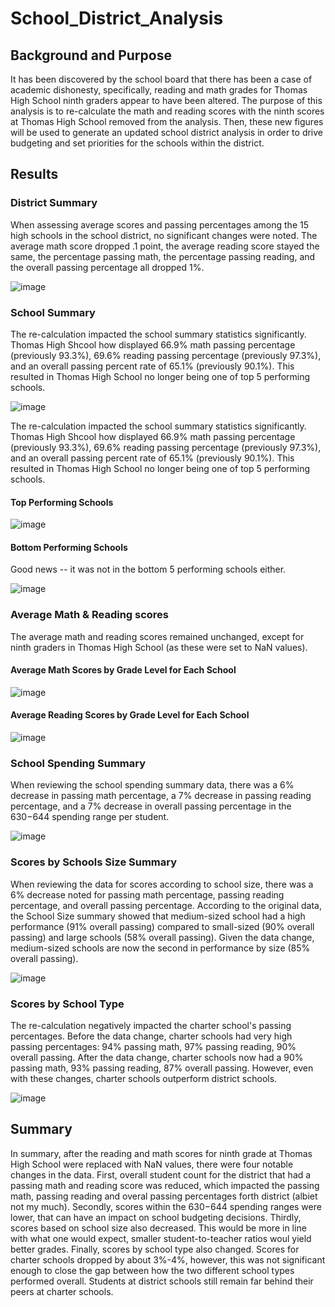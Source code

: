 # School_District_Analysis

## Background and Purpose

It has been discovered by the school board that there has been a case of academic dishonesty, specifically, reading and math grades for Thomas High School ninth graders appear to have been altered. The purpose of this analysis is to re-calculate the math and reading scores with the ninth scores at Thomas High School removed from the analysis. Then, these new figures will be used to generate an updated school district analysis in order to drive budgeting and set priorities for the schools within the district.

## Results

### District Summary

When assessing average scores and passing percentages among the 15 high schools in the school district, no significant changes were noted. The average math score dropped .1 point, the average reading score stayed the same, the percentage passing math, the percentage passing reading, and the overall passing percentage all dropped 1%. 

![image](https://user-images.githubusercontent.com/95661802/150656418-aac42187-26ce-404e-a596-484c2b5edb44.png)


### School Summary

The re-calculation impacted the school summary statistics significantly. Thomas High Shcool how displayed 66.9% math passing percentage (previously 93.3%), 69.6% reading passing percentage (previously 97.3%), and an overall passing percent rate of 65.1% (previously 90.1%). This resulted in Thomas High School no longer being one of top 5 performing schools. 

![image](https://user-images.githubusercontent.com/95661802/150656473-d69982a2-2c78-472f-97f3-4d88e5b4cf3d.png)

The re-calculation impacted the school summary statistics significantly. Thomas High Shcool how displayed 66.9% math passing percentage (previously 93.3%), 69.6% reading passing percentage (previously 97.3%), and an overall passing percent rate of 65.1% (previously 90.1%). This resulted in Thomas High School no longer being one of top 5 performing schools. 

#### Top Performing Schools

![image](https://user-images.githubusercontent.com/95661802/150656496-fe2ce8c2-03d4-4b1d-acbd-48b7691e077d.png)

#### Bottom Performing Schools

Good news -- it was not in the bottom 5 performing schools either.

![image](https://user-images.githubusercontent.com/95661802/150656507-4c1bc04c-432b-4220-be02-086f8117049b.png)


### Average Math & Reading scores

The average math and reading scores remained unchanged, except for ninth graders in Thomas High School (as these were set to NaN values).

#### Average Math Scores by Grade Level for Each School

![image](https://user-images.githubusercontent.com/95661802/150656550-473636be-8aa4-476a-9c09-848dd81c8357.png)

#### Average Reading Scores by Grade Level for Each School

![image](https://user-images.githubusercontent.com/95661802/150656561-bb867169-acda-4a39-8851-e9814a97ab45.png)

### School Spending Summary

When reviewing the school spending summary data, there was a 6% decrease in passing math percentage, a 7% decrease in passing reading percentage, and a 7% decrease in overall passing percentage in the $630-$644 spending range per student.

![image](https://user-images.githubusercontent.com/95661802/150656583-1d7f0660-ef20-48e7-a9a8-4295f391bf93.png)

### Scores by Schools Size Summary

When reviewing the data for scores according to school size, there was a 6% decrease noted for passing math percentage, passing reading percentage, and overall passing percentage. According to the original data, the School Size summary showed that medium-sized school had a high performance (91% overall passing) compared to small-sized (90% overall passing) and large schools (58% overall passing). Given the data change, medium-sized schools are now the second in performance by size (85% overall passing).

![image](https://user-images.githubusercontent.com/95661802/150656605-68e17ceb-9170-420e-a836-17e975744f9a.png)

### Scores by School Type

The re-calculation negatively impacted the charter school's passing percentages. Before the data change, charter schools had very high passing percentages: 94% passing math, 97% passing reading, 90% overall passing. After the data change, charter schools now had a 90% passing math, 93% passing reading, 87% overall passing. However, even with these changes, charter schools outperform district schools.

![image](https://user-images.githubusercontent.com/95661802/150656614-962bb263-3cc5-4778-8e3b-ebd7f1823cee.png)

## Summary

In summary, after the reading and math scores for ninth grade at Thomas High School were replaced with NaN values, there were four notable changes in the data. First, overall student count for the district that had a passing math and reading score was reduced, which impacted the passing math, passing reading and overal passing percentages forth district (albiet not my much). Secondly, scores within the $630-$644 spending ranges were lower, that can have an impact on school budgeting decisions. Thirdly, scores based on school size also decreased. This would be more in line with what one would expect, smaller student-to-teacher ratios woul yield better grades. Finally, scores by school type also changed. Scores for charter schools dropped by about 3%-4%, however, this was not significant enough to close the gap between how the two different school types performed overall. Students at district schools still remain far behind their peers at charter schools.
